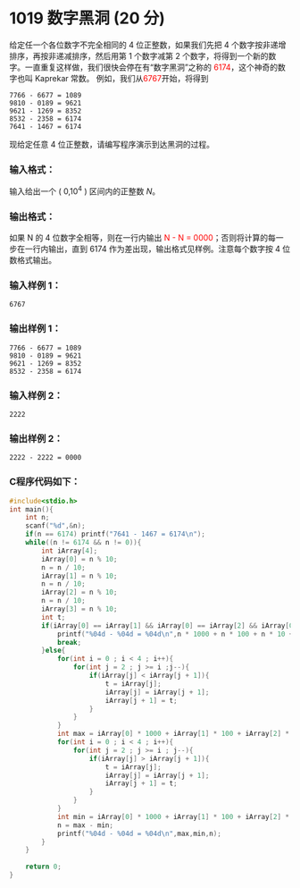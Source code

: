 # 1019 数字黑洞 (20 分)
给定任一个各位数字不完全相同的 4 位正整数，如果我们先把 4 个数字按非递增排序，再按非递减排序，然后用第 1 个数字减第 2 个数字，将得到一个新的数字。一直重复这样做，我们很快会停在有“数字黑洞”之称的 <font color = "red">6174</font>，这个神奇的数字也叫 Kaprekar 常数。
例如，我们从<font color = "red">6767</font>开始，将得到
```
7766 - 6677 = 1089 
9810 - 0189 = 9621 
9621 - 1269 = 8352 
8532 - 2358 = 6174 
7641 - 1467 = 6174 
```
现给定任意 4 位正整数，请编写程序演示到达黑洞的过程。
### 输入格式：
输入给出一个 ( $0$,$10^4$ ​​) 区间内的正整数 $N$。
### 输出格式：
如果 N 的 4 位数字全相等，则在一行内输出<font color = "red"> N - N = 0000</font>；否则将计算的每一步在一行内输出，直到 6174 作为差出现，输出格式见样例。注意每个数字按 4 位数格式输出。
### 输入样例 1：
```
6767
```
### 输出样例 1：
```
7766 - 6677 = 1089
9810 - 0189 = 9621
9621 - 1269 = 8352
8532 - 2358 = 6174
```
### 输入样例 2：
```
2222
```
### 输出样例 2：
```
2222 - 2222 = 0000
```
### C程序代码如下：
```c
#include<stdio.h> 
int main(){
    int n;
    scanf("%d",&n);
    if(n == 6174) printf("7641 - 1467 = 6174\n");
    while((n != 6174 && n != 0)){
        int iArray[4];
        iArray[0] = n % 10;
        n = n / 10;
        iArray[1] = n % 10;
        n = n / 10;
        iArray[2] = n % 10;
        n = n / 10;
        iArray[3] = n % 10;
        int t;
        if(iArray[0] == iArray[1] && iArray[0] == iArray[2] && iArray[0] == iArray[3]){
            printf("%04d - %04d = %04d\n",n * 1000 + n * 100 + n * 10 + n,n * 1000 + n * 100 + n * 10 + n,0);
            break;
        }else{
            for(int i = 0 ; i < 4 ; i++){
                for(int j = 2 ; j >= i ;j--){
                    if(iArray[j] < iArray[j + 1]){
                        t = iArray[j];
                        iArray[j] = iArray[j + 1];
                        iArray[j + 1] = t;
                    }
                }
            }
            int max = iArray[0] * 1000 + iArray[1] * 100 + iArray[2] * 10 + iArray[3];
            for(int i = 0 ; i < 4 ; i++){
                for(int j = 2 ; j >= i ; j--){
                    if(iArray[j] > iArray[j + 1]){
                        t = iArray[j];
                        iArray[j] = iArray[j + 1];
                        iArray[j + 1] = t;
                    }
                }
            }
            int min = iArray[0] * 1000 + iArray[1] * 100 + iArray[2] * 10 + iArray[3];
            n = max - min;
            printf("%04d - %04d = %04d\n",max,min,n);
        }
    }
    
    return 0;
}
```